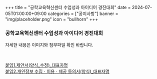 +++
title = "공학교육혁신센터 수업성과 아이디어 경진대회"
date = 2024-07-05T01:00:00+09:00
categories = ["공지사항"]
banner = "img/placeholder.png"
icon = "bullhorn"
+++

<!--more-->
### 공학교육혁신센터 수업성과 아이디어 경진대회

자세한 내용은 이미지와 첨부파일 확인 바랍니다.

<div class='image'>
<img src="/img/notice_20240705_1.png" class="img-responsive" alt="">
</div>
<br>

[붙임1.제안서(양식_수정)_대표자명](/files/notice_20240705_2.hwp) <br>
[붙임2.개인정보 수집ㆍ이용ㆍ제공 동의서(양식)_대표자명](/files/notice_20240705_3.hwp) <br>